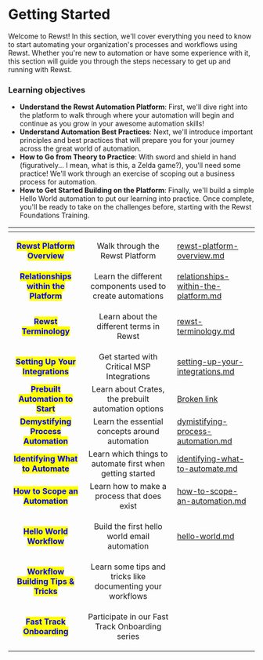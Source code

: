 # Getting Started

Welcome to Rewst! In this section, we'll cover everything you need to know to start automating your organization's processes and workflows using Rewst. Whether you're new to automation or have some experience with it, this section will guide you through the steps necessary to get up and running with Rewst.

### Learning objectives[​](http://localhost:3000/docs/training/getting\_started/getting-started#learning-objectives) <a href="#learning-objectives" id="learning-objectives"></a>

* **Understand the Rewst Automation Platform**: First, we'll dive right into the platform to walk through where your automation will begin and continue as you grow in your awesome automation skills!
* **Understand Automation Best Practices**: Next, we'll introduce important principles and best practices that will prepare you for your journey across the great world of automation.
* **How to Go from Theory to Practice**: With sword and shield in hand (figuratively... I mean, what is this, a Zelda game?), you'll need some practice! We'll work through an exercise of scoping out a business process for automation.
* **How to Get Started Building on the Platform**: Finally, we'll build a simple Hello World automation to put our learning into practice. Once complete, you'll be ready to take on the challenges before, starting with the Rewst Foundations Training.

<table data-view="cards"><thead><tr><th align="center"></th><th align="center"></th><th data-hidden data-card-target data-type="content-ref"></th></tr></thead><tbody><tr><td align="center"><mark style="color:blue;"><strong>Rewst Platform Overview</strong></mark></td><td align="center"><p></p><p>Walk through the Rewst Platform</p></td><td><a href="rewst-platform-overview.md">rewst-platform-overview.md</a></td></tr><tr><td align="center"><mark style="color:blue;"><strong>Relationships within the Platform</strong></mark></td><td align="center">Learn the different components used to create automations</td><td><a href="relationships-within-the-platform.md">relationships-within-the-platform.md</a></td></tr><tr><td align="center"><mark style="color:blue;"><strong>Rewst Terminology</strong></mark></td><td align="center"><p></p><p>Learn about the different terms in Rewst</p></td><td><a href="rewst-terminology.md">rewst-terminology.md</a></td></tr><tr><td align="center"><mark style="color:blue;"><strong>Setting Up Your Integrations</strong></mark></td><td align="center">Get started with Critical MSP Integrations</td><td><a href="setting-up-your-integrations.md">setting-up-your-integrations.md</a></td></tr><tr><td align="center"><mark style="color:blue;"><strong>Prebuilt Automation to Start</strong></mark></td><td align="center">Learn about Crates, the prebuilt automation options</td><td><a href="broken-reference">Broken link</a></td></tr><tr><td align="center"><mark style="color:blue;"><strong>Demystifying Process Automation</strong></mark></td><td align="center">Learn the essential concepts around automation</td><td><a href="dymistifying-process-automation.md">dymistifying-process-automation.md</a></td></tr><tr><td align="center"><mark style="color:blue;"><strong>Identifying What to Automate</strong></mark></td><td align="center">Learn which things to automate first when getting started</td><td><a href="identifying-what-to-automate.md">identifying-what-to-automate.md</a></td></tr><tr><td align="center"><mark style="color:blue;"><strong>How to Scope an Automation</strong></mark></td><td align="center">Learn how to make a process that does exist</td><td><a href="how-to-scope-an-automation.md">how-to-scope-an-automation.md</a></td></tr><tr><td align="center"><mark style="color:blue;"><strong>Hello World Workflow</strong></mark></td><td align="center"><p></p><p>Build the first hello world email automation</p></td><td><a href="hello-world.md">hello-world.md</a></td></tr><tr><td align="center"><mark style="color:blue;"><strong>Workflow Building Tips &#x26; Tricks</strong></mark></td><td align="center">Learn some tips and tricks like documenting your workflows</td><td></td></tr><tr><td align="center"><mark style="color:blue;"><strong>Fast Track Onboarding</strong></mark></td><td align="center"><p></p><p>Participate in our Fast Track Onboarding series</p></td><td></td></tr></tbody></table>
